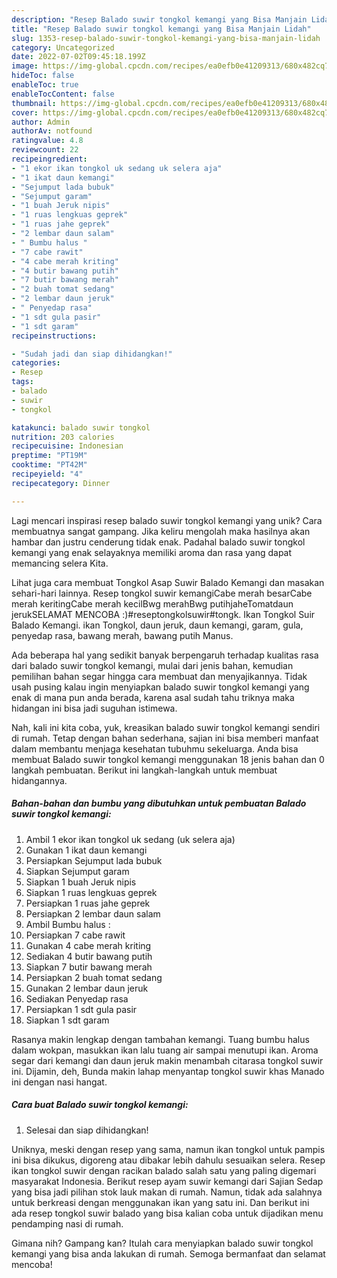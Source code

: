 ```yaml
---
description: "Resep Balado suwir tongkol kemangi yang Bisa Manjain Lidah"
title: "Resep Balado suwir tongkol kemangi yang Bisa Manjain Lidah"
slug: 1353-resep-balado-suwir-tongkol-kemangi-yang-bisa-manjain-lidah
category: Uncategorized
date: 2022-07-02T09:45:18.199Z
image: https://img-global.cpcdn.com/recipes/ea0efb0e41209313/680x482cq70/balado-suwir-tongkol-kemangi-foto-resep-utama.jpg
hideToc: false
enableToc: true
enableTocContent: false
thumbnail: https://img-global.cpcdn.com/recipes/ea0efb0e41209313/680x482cq70/balado-suwir-tongkol-kemangi-foto-resep-utama.jpg
cover: https://img-global.cpcdn.com/recipes/ea0efb0e41209313/680x482cq70/balado-suwir-tongkol-kemangi-foto-resep-utama.jpg
author: Admin
authorAv: notfound
ratingvalue: 4.8
reviewcount: 22
recipeingredient:
- "1 ekor ikan tongkol uk sedang uk selera aja"
- "1 ikat daun kemangi"
- "Sejumput lada bubuk"
- "Sejumput garam"
- "1 buah Jeruk nipis"
- "1 ruas lengkuas geprek"
- "1 ruas jahe geprek"
- "2 lembar daun salam"
- " Bumbu halus "
- "7 cabe rawit"
- "4 cabe merah kriting"
- "4 butir bawang putih"
- "7 butir bawang merah"
- "2 buah tomat sedang"
- "2 lembar daun jeruk"
- " Penyedap rasa"
- "1 sdt gula pasir"
- "1 sdt garam"
recipeinstructions:

- "Sudah jadi dan siap dihidangkan!"
categories:
- Resep
tags:
- balado
- suwir
- tongkol

katakunci: balado suwir tongkol 
nutrition: 203 calories
recipecuisine: Indonesian
preptime: "PT19M"
cooktime: "PT42M"
recipeyield: "4"
recipecategory: Dinner

---
```





Lagi mencari inspirasi resep balado suwir tongkol kemangi yang unik? Cara membuatnya sangat gampang. Jika keliru mengolah maka hasilnya akan hambar dan justru cenderung tidak enak. Padahal balado suwir tongkol kemangi yang enak selayaknya memiliki aroma dan rasa yang dapat memancing selera Kita.





Lihat juga cara membuat Tongkol Asap Suwir Balado Kemangi dan masakan sehari-hari lainnya. Resep tongkol suwir kemangiCabe merah besarCabe merah keritingCabe merah kecilBwg merahBwg putihjaheTomatdaun jerukSELAMAT MENCOBA :)#reseptongkolsuwir#tongk. Ikan Tongkol Suir Balado Kemangi. ikan Tongkol, daun jeruk, daun kemangi, garam, gula, penyedap rasa, bawang merah, bawang putih Manus.

Ada beberapa hal yang sedikit banyak berpengaruh terhadap kualitas rasa dari balado suwir tongkol kemangi, mulai dari jenis bahan, kemudian pemilihan bahan segar hingga cara membuat dan menyajikannya. Tidak usah pusing kalau ingin menyiapkan balado suwir tongkol kemangi yang enak di mana pun anda berada, karena asal sudah tahu triknya maka hidangan ini bisa jadi suguhan istimewa.






Nah, kali ini kita coba, yuk, kreasikan balado suwir tongkol kemangi sendiri di rumah. Tetap dengan bahan sederhana, sajian ini bisa memberi manfaat dalam membantu menjaga kesehatan tubuhmu sekeluarga. Anda bisa membuat Balado suwir tongkol kemangi menggunakan 18 jenis bahan dan 0 langkah pembuatan. Berikut ini langkah-langkah untuk membuat hidangannya.

<!--inarticleads1-->

##### Bahan-bahan dan bumbu yang dibutuhkan untuk pembuatan Balado suwir tongkol kemangi:

1. Ambil 1 ekor ikan tongkol uk sedang (uk selera aja)
1. Gunakan 1 ikat daun kemangi
1. Persiapkan Sejumput lada bubuk
1. Siapkan Sejumput garam
1. Siapkan 1 buah Jeruk nipis
1. Siapkan 1 ruas lengkuas geprek
1. Persiapkan 1 ruas jahe geprek
1. Persiapkan 2 lembar daun salam
1. Ambil  Bumbu halus :
1. Persiapkan 7 cabe rawit
1. Gunakan 4 cabe merah kriting
1. Sediakan 4 butir bawang putih
1. Siapkan 7 butir bawang merah
1. Persiapkan 2 buah tomat sedang
1. Gunakan 2 lembar daun jeruk
1. Sediakan  Penyedap rasa
1. Persiapkan 1 sdt gula pasir
1. Siapkan 1 sdt garam


Rasanya makin lengkap dengan tambahan kemangi. Tuang bumbu halus dalam wokpan, masukkan ikan lalu tuang air sampai menutupi ikan. Aroma segar dari kemangi dan daun jeruk makin menambah citarasa tongkol suwir ini. Dijamin, deh, Bunda makin lahap menyantap tongkol suwir khas Manado ini dengan nasi hangat. 

<!--inarticleads2-->

##### Cara buat Balado suwir tongkol kemangi:


1. Selesai dan siap dihidangkan!

Uniknya, meski dengan resep yang sama, namun ikan tongkol untuk pampis ini bisa dikukus, digoreng atau dibakar lebih dahulu sesuaikan selera. Resep ikan tongkol suwir dengan racikan balado salah satu yang paling digemari masyarakat Indonesia. Berikut resep ayam suwir kemangi dari Sajian Sedap yang bisa jadi pilihan stok lauk makan di rumah. Namun, tidak ada salahnya untuk berkreasi dengan menggunakan ikan yang satu ini. Dan berikut ini ada resep tongkol suwir balado yang bisa kalian coba untuk dijadikan menu pendamping nasi di rumah. 

Gimana nih? Gampang kan? Itulah cara menyiapkan balado suwir tongkol kemangi yang bisa anda lakukan di rumah. Semoga bermanfaat dan selamat mencoba!
